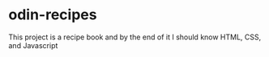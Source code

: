 # odin-recipes
This project is a recipe book and by the end of it I should know HTML, CSS,
and Javascript
